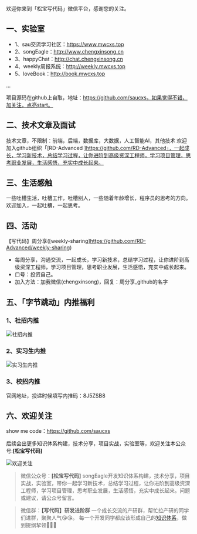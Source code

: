 欢迎你来到「松宝写代码」微信平台，感谢您的关注。

## 一、实验室
+ 1、sau交流学习社区：https://www.mwcxs.top
+ 2、songEagle：http://www.chengxinsong.cn
+ 3、happyChat：http://chat.chengxinsong.cn
+ 4、weekly周报系统：http://weekly.mwcxs.top
+ 5、loveBook：http://book.mwcxs.top

...

项目源码在github上自取，地址：https://github.com/saucxs，如果觉得不错，加关注，点亮start。

## 二、技术文章及面试
技术文章，不限制：前端，后端，数据库，大数据，人工智能AI，其他技术
欢迎加入github组织「[RD-Advanced
]https://github.com/RD-Advanced」，一起成长，学习新技术，总结学习过程，让你进阶到高级资深工程师，学习项目管理，思考职业发展，生活感悟，充实中成长起来。

## 三、生活感触
一些吐槽生活，吐槽工作，吐槽别人，一些随着年龄增长，程序员的思考的方向。
欢迎加入，一起吐槽，一起思考。

## 四、活动
【写代码】周分享([weekly-sharing]https://github.com/RD-Advanced/weekly-sharing)
+ 每周分享，沟通交流，一起成长，学习新技术，总结学习过程，让你进阶到高级资深工程师，学习项目管理，思考职业发展，生活感悟，充实中成长起来。
+ 口号：投资自己。
+ 加入方法：加我微信(chengxinsong​)，回复：周分享_github的名字

## 五、「字节跳动」内推福利
### 1、社招内推
![社招内推](http://static.chengxinsong.cn/image/neitui/neitui_1.jpg)

### 2、实习生内推
![实习生内推](http://static.chengxinsong.cn/image/neitui/shixisheng_neitui_1.jpg)

### 3、校招内推
官网地址，投递时候填写内推码：8J5ZSB8

## 六、欢迎关注
show me code：https://github.com/saucxs

后续会出更多知识体系构建，技术分享，项目实战，实验室等，欢迎关注本公众号:**[松宝写代码]**

![欢迎关注](http://static.chengxinsong.cn/image/author/intro.jpg?width=600)

>微信公众号：**[松宝写代码]**
songEagle开发知识体系构建，技术分享，项目实战，实验室，带你一起学习新技术，总结学习过程，让你进阶到高级资深工程师，学习项目管理，思考职业发展，生活感悟，充实中成长起来。问题或建议，请公众号留言。

>微信群：**【写代码】研发进阶群**
一个成长交流的产研群，帮忙拉产研的同学们进群，聚聚人气😘😘。
每一个开发同学都应该形成自己的[知识体系](https://github.com/saucxs/full_stack_knowledge_list)，做到提纲挈领🧐🧐🧐

